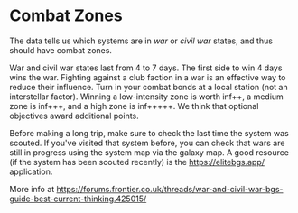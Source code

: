 Combat Zones
============

The data tells us which systems are in *war* or *civil war* states, and thus should have combat zones.  

War and civil war states last from 4 to 7 days.  The first side to win 4 days wins the war.  Fighting against a club faction in a war is an effective way to reduce
their influence.  Turn in your combat bonds at a local station (not an interstellar factor).  Winning a low-intensity zone
is worth inf++, a medium zone is inf+++, and a high zone is inf+++++.  We think that optional objectives award additional
points.

Before making a long trip, make sure to check the last time the system was scouted.  If you've visited that system before, you can check
that wars are still in progress using the system map via the galaxy map.  A good resource (if the system has been scouted
recently) is the https://elitebgs.app/ application.

More info at https://forums.frontier.co.uk/threads/war-and-civil-war-bgs-guide-best-current-thinking.425015/